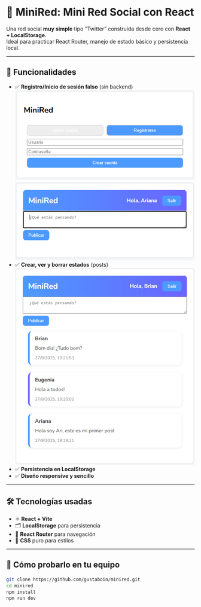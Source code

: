 # 🧠 MiniRed: Mini Red Social con React

Una red social **muy simple** tipo “Twitter” construida desde cero con **React + LocalStorage**.  
Ideal para practicar React Router, manejo de estado básico y persistencia local.

---

## 🚀 Funcionalidades

- ✅ **Registro/Inicio de sesión falso** (sin backend)
  ![alt text](images/image.png)
  ![alt text](images/image-1.png)
- ✅ **Crear, ver y borrar estados** (posts)
  ![alt text](images/image-2.png)
- ✅ **Persistencia en LocalStorage**
- ✅ **Diseño responsive y sencillo**

---

## 🛠️ Tecnologías usadas

- ⚛️ **React + Vite**
- 🗂️ **LocalStorage** para persistencia
- 🧭 **React Router** para navegación
- 🎨 **CSS** puro para estilos

---

## 🧪 Cómo probarlo en tu equipo

```bash
git clone https://github.com/gustaboin/minired.git
cd minired
npm install
npm run dev
```

